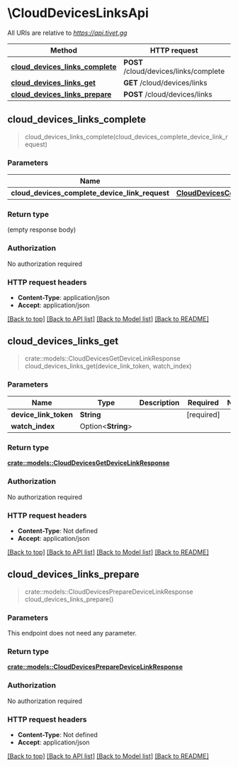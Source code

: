 # \CloudDevicesLinksApi

All URIs are relative to *https://api.tivet.gg*

Method | HTTP request | Description
------------- | ------------- | -------------
[**cloud_devices_links_complete**](CloudDevicesLinksApi.md#cloud_devices_links_complete) | **POST** /cloud/devices/links/complete | 
[**cloud_devices_links_get**](CloudDevicesLinksApi.md#cloud_devices_links_get) | **GET** /cloud/devices/links | 
[**cloud_devices_links_prepare**](CloudDevicesLinksApi.md#cloud_devices_links_prepare) | **POST** /cloud/devices/links | 



## cloud_devices_links_complete

> cloud_devices_links_complete(cloud_devices_complete_device_link_request)


### Parameters


Name | Type | Description  | Required | Notes
------------- | ------------- | ------------- | ------------- | -------------
**cloud_devices_complete_device_link_request** | [**CloudDevicesCompleteDeviceLinkRequest**](CloudDevicesCompleteDeviceLinkRequest.md) |  | [required] |

### Return type

 (empty response body)

### Authorization

No authorization required

### HTTP request headers

- **Content-Type**: application/json
- **Accept**: application/json

[[Back to top]](#) [[Back to API list]](../README.md#documentation-for-api-endpoints) [[Back to Model list]](../README.md#documentation-for-models) [[Back to README]](../README.md)


## cloud_devices_links_get

> crate::models::CloudDevicesGetDeviceLinkResponse cloud_devices_links_get(device_link_token, watch_index)


### Parameters


Name | Type | Description  | Required | Notes
------------- | ------------- | ------------- | ------------- | -------------
**device_link_token** | **String** |  | [required] |
**watch_index** | Option<**String**> |  |  |

### Return type

[**crate::models::CloudDevicesGetDeviceLinkResponse**](CloudDevicesGetDeviceLinkResponse.md)

### Authorization

No authorization required

### HTTP request headers

- **Content-Type**: Not defined
- **Accept**: application/json

[[Back to top]](#) [[Back to API list]](../README.md#documentation-for-api-endpoints) [[Back to Model list]](../README.md#documentation-for-models) [[Back to README]](../README.md)


## cloud_devices_links_prepare

> crate::models::CloudDevicesPrepareDeviceLinkResponse cloud_devices_links_prepare()


### Parameters

This endpoint does not need any parameter.

### Return type

[**crate::models::CloudDevicesPrepareDeviceLinkResponse**](CloudDevicesPrepareDeviceLinkResponse.md)

### Authorization

No authorization required

### HTTP request headers

- **Content-Type**: Not defined
- **Accept**: application/json

[[Back to top]](#) [[Back to API list]](../README.md#documentation-for-api-endpoints) [[Back to Model list]](../README.md#documentation-for-models) [[Back to README]](../README.md)

